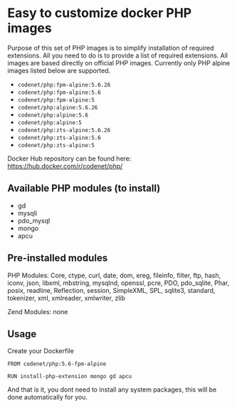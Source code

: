 Easy to customize docker PHP images
===

Purpose of this set of PHP images is to simplify installation of required extensions. All you need to do is to provide a list of required extensions.
All images are based directly on official PHP images. Currently only PHP alpine images listed below are supported.

* `codenet/php:fpm-alpine:5.6.26`
* `codenet/php:fpm-alpine:5.6`
* `codenet/php:fpm-alpine:5`
* `codenet/php:alpine:5.6.26`
* `codenet/php:alpine:5.6`
* `codenet/php:alpine:5`
* `codenet/php:zts-alpine:5.6.26`
* `codenet/php:zts-alpine:5.6`
* `codenet/php:zts-alpine:5`

Docker Hub repository can be found here: https://hub.docker.com/r/codenet/php/

Available PHP modules (to install)
---

* gd
* mysqli
* pdo_mysql
* mongo
* apcu

Pre-installed modules
---

PHP Modules:
Core, ctype, curl, date, dom, ereg, fileinfo, filter, ftp, hash, iconv, json, libxml, mbstring, mysqlnd, openssl, pcre, PDO, pdo_sqlite, Phar, posix, readline, Reflection, session, SimpleXML, SPL, sqlite3, standard, tokenizer, xml, xmlreader, xmlwriter, zlib

Zend Modules:
none

Usage
---

Create your Dockerfile
```
FROM codenet/php:5.6-fpm-alpine

RUN install-php-extension mongo gd apcu
```
And that is it, you dont need to install any system packages, this will be done automatically for you.
